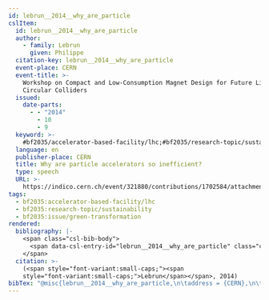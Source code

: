 ```yaml
---
id: lebrun__2014__why_are_particle
cslItem:
  id: lebrun__2014__why_are_particle
  author:
    - family: Lebrun
      given: Philippe
  citation-key: lebrun__2014__why_are_particle
  event-place: CERN
  event-title: >-
    Workshop on Compact and Low-Consumption Magnet Design for Future Linear and
    Circular Colliders
  issued:
    date-parts:
      - - "2014"
        - 10
        - 9
  keyword: >-
    #bf2035/accelerator-based-facility/lhc;#bf2035/research-topic/sustainability;#bf2035/issue/green-transformation
  language: en
  publisher-place: CERN
  title: Why are particle accelerators so inefficient?
  type: speech
  URL: >-
    https://indico.cern.ch/event/321880/contributions/1702584/attachments/622090/855967/Talk_Accelerator_Energy_Efficiency_141126.pdf
tags:
  - bf2035:accelerator-based-facility/lhc
  - bf2035:research-topic/sustainability
  - bf2035:issue/green-transformation
rendered:
  bibliography: |-
    <span class="csl-bib-body">
      <span data-csl-entry-id="lebrun__2014__why_are_particle" class="csl-entry"><span class='author-bib'>Lebrun</span>. <span class='date-bib'>(2014, Oktober 9)</span>. <span class='title'><i><b><span style="font-style:normal;">Why are particle accelerators so inefficient?</span></b></i></span>. Workshop on Compact and Low-Consumption Magnet Design for Future Linear and Circular Colliders, CERN. <span class='URL'><a href='https://indico.cern.ch/event/321880/contributions/1702584/attachments/622090/855967/Talk_Accelerator_Energy_Efficiency_141126.pdf'>LINK</a></span></span>
    </span>
  citation: >-
    (<span style="font-variant:small-caps;"><span
    style="font-variant:small-caps;">Lebrun</span></span>, 2014)
bibTex: "@misc{lebrun__2014__why_are_particle,\n\taddress = {CERN},\n\tauthor = {Lebrun, Philippe},\n\tyear = {2014},\n\tmonth = {oct 9},\n\ttitle = {Why are particle accelerators so inefficient?},\n\turl = {https://indico.cern.ch/event/321880/contributions/1702584/attachments/622090/855967/Talk_Accelerator_Energy_Efficiency_141126.pdf},\n\thowpublished = {https://indico.cern.ch/event/321880/contributions/1702584/attachments/622090/855967/Talk\\textunderscore{}Accelerator\\textunderscore{}Energy\\textunderscore{}Efficiency\\textunderscore{}141126.pdf},\n}\n\n"
---
```

